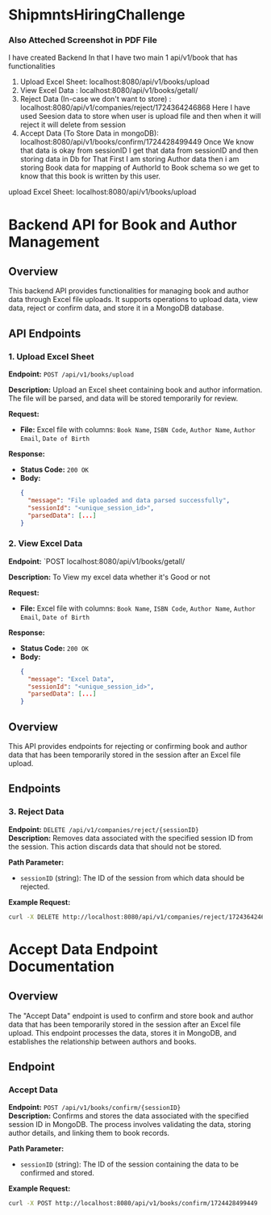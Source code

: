 # ShipmntsHiringChallenge

### Also Atteched Screenshot in PDF File
I have created Backend In that I have two main 1 api/v1/book that has functionalities

1. Upload Excel Sheet: localhost:8080/api/v1/books/upload
2. View Excel Data : localhost:8080/api/v1/books/getall/
3. Reject Data (In-case we don't want to store) : localhost:8080/api/v1/companies/reject/1724364246868
   Here I have used Seesion data to store when user is upload file and then when it will reject it will delete from session
4. Accept Data (To Store Data in mongoDB): localhost:8080/api/v1/books/confirm/1724428499449
   Once We know that data is okay from sessionID I get that data from sessionID and then storing data in Db for That First I am storing Author data then i am storing Book data for mapping of AuthorId to Book schema so we get to know that this book is written by this user.

upload Excel Sheet: localhost:8080/api/v1/books/upload

# Backend API for Book and Author Management

## Overview

This backend API provides functionalities for managing book and author data through Excel file uploads. It supports operations to upload data, view data, reject or confirm data, and store it in a MongoDB database.

## API Endpoints

### 1. Upload Excel Sheet

**Endpoint:** `POST /api/v1/books/upload`

**Description:** Upload an Excel sheet containing book and author information. The file will be parsed, and data will be stored temporarily for review.

**Request:**

- **File:** Excel file with columns: `Book Name`, `ISBN Code`, `Author Name`, `Author Email`, `Date of Birth`

**Response:**

- **Status Code:** `200 OK`
- **Body:**
  ```json
  {
    "message": "File uploaded and data parsed successfully",
    "sessionId": "<unique_session_id>",
    "parsedData": [...]
  }
  ```

### 2. View Excel Data

**Endpoint:** `POST localhost:8080/api/v1/books/getall/

**Description:** To View my excel data whether it's Good or not

**Request:**

- **File:** Excel file with columns: `Book Name`, `ISBN Code`, `Author Name`, `Author Email`, `Date of Birth`

**Response:**

- **Status Code:** `200 OK`
- **Body:**
  ```json
  {
    "message": "Excel Data",
    "sessionId": "<unique_session_id>",
    "parsedData": [...]
  }
  ```

## Overview

This API provides endpoints for rejecting or confirming book and author data that has been temporarily stored in the session after an Excel file upload.

## Endpoints

### 3. Reject Data

**Endpoint:** `DELETE /api/v1/companies/reject/{sessionID}`  
**Description:** Removes data associated with the specified session ID from the session. This action discards data that should not be stored.

**Path Parameter:**

- `sessionID` (string): The ID of the session from which data should be rejected.

**Example Request:**

```bash
curl -X DELETE http://localhost:8080/api/v1/companies/reject/1724364246868
```

# Accept Data Endpoint Documentation

## Overview

The "Accept Data" endpoint is used to confirm and store book and author data that has been temporarily stored in the session after an Excel file upload. This endpoint processes the data, stores it in MongoDB, and establishes the relationship between authors and books.

## Endpoint

### Accept Data

**Endpoint:** `POST /api/v1/books/confirm/{sessionID}`  
**Description:** Confirms and stores the data associated with the specified session ID in MongoDB. The process involves validating the data, storing author details, and linking them to book records.

**Path Parameter:**

- `sessionID` (string): The ID of the session containing the data to be confirmed and stored.

**Example Request:**

```bash
curl -X POST http://localhost:8080/api/v1/books/confirm/1724428499449
```

